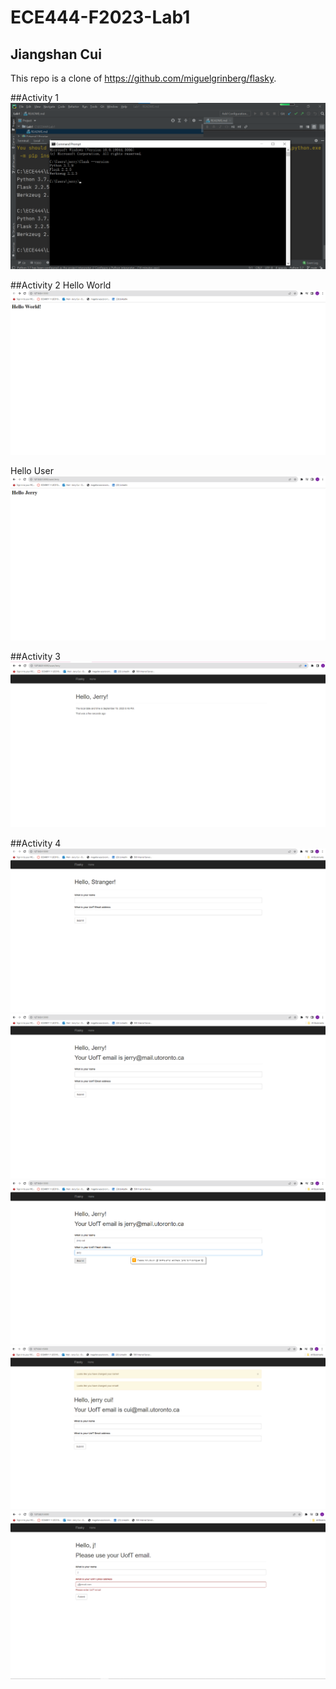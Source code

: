 # ECE444-F2023-Lab1

## Jiangshan Cui

This repo is a clone of https://github.com/miguelgrinberg/flasky.

##Activity 1
![](screenshots/activity1.png)


##Activity 2
Hello World
![](screenshots/activity2HelloWorld.png)

Hello User
![](screenshots/activity2HelloUser.png)

##Activity 3
![](screenshots/activity3.png)

##Activity 4
![](screenshots/activity4UserPage.png)
![](screenshots/activity4UserPageInitInput.png)
![](screenshots/activity4UserPageInvalidEmail.png)
![](screenshots/activity4UserPageNewInput.png)
![](screenshots/activity4UserPageNonUOfTEmail.png)